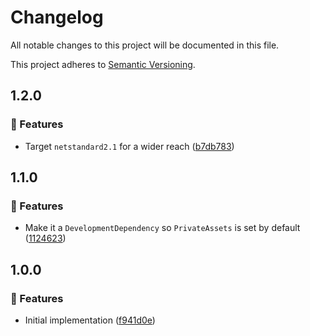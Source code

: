 # Changelog

All notable changes to this project will be documented in this file.

This project adheres to [Semantic Versioning](https://semver.org/spec/v2.0.0.html).

<!-- EasyBuild: START -->
<!-- last_commit_released: b7db783c842eddb874e8836828c09b431429870b -->
<!-- EasyBuild: END -->

## 1.2.0

### 🚀 Features

- Target `netstandard2.1` for a wider reach ([b7db783](https://github.com/easybuild-org/EasyBuild.CommitLinter/commit/b7db783c842eddb874e8836828c09b431429870b))

## 1.1.0

### 🚀 Features

- Make it a `DevelopmentDependency` so `PrivateAssets` is set by default ([1124623](https://github.com/easybuild-org/EasyBuild.CommitLinter/commit/112462327b2d2f3e9102d693e776ff82130df2ce))

## 1.0.0

### 🚀 Features

- Initial implementation ([f941d0e](https://github.com/easybuild-org/EasyBuild.CommitLinter/commit/f941d0ea83140943806c531758104d80afbf0f83))
